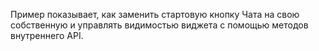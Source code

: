 Пример показывает, как заменить стартовую кнопку Чата на свою собственную и управлять видимостью виджета с помощью методов внутреннего API.